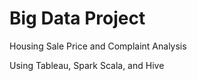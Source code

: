 # Big Data Project

Housing Sale Price and Complaint Analysis

Using Tableau, Spark Scala, and Hive
